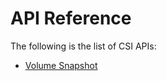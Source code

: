 # API Reference

The following is the list of CSI APIs:

* [Volume Snapshot](api/volume-snapshot.md)

